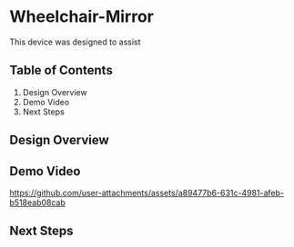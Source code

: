 # Wheelchair-Mirror

This device was designed to assist

## Table of Contents

  1) Design Overview
  2) Demo Video
  3) Next Steps

## Design Overview


## Demo Video
https://github.com/user-attachments/assets/a89477b6-631c-4981-afeb-b518eab08cab

## Next Steps

